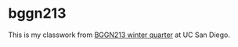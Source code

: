 # bggn213

This is my classwork from [BGGN213 winter quarter](https://github.com/jasminrevanna/bggn213/blob/master/README.md) at UC San Diego.
